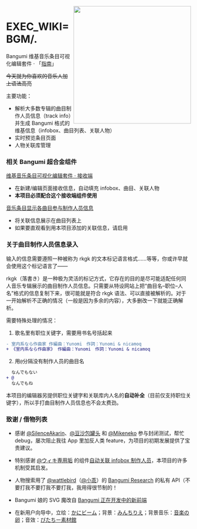 <img align="right" src="https://static.hya.moe/execwb/jacket.avif" width="320" />

# EXEC_WIKI=BGM/.

Bangumi 维基音乐条目可视化编辑套件 · 「[指南](https://EXEC-WIKI-BGM.hya.moe/docs)」

~~今天就为你喜欢的音乐人加上语法高亮~~

主要功能：

- 解析大多数专辑的曲目制作人员信息（track info）并生成 Bangumi 格式的维基信息（infobox、曲目列表、关联人物）
- 实时预览条目页面
- 人物关联库管理

### 相关 Bangumi 超合金组件

[维基音乐条目可视化编辑套件 · 接收端](https://bgm.tv/dev/app/3134)
- 在新建/编辑页面接收信息，自动填充 infobox、曲目、关联人物
- **本项目必须配合这个接收端组件使用**

[音乐条目显示各曲目参与制作人员信息](https://bgm.tv/dev/app/3136)
- 将关联信息展示在曲目列表上
- 如果要直观看到用本项目添加的关联信息，请启用

### 关于曲目制作人员信息录入

输入的信息需要遵照一种被称为 rkgk 的文本标记语言格式……等等，你或许早就会使用这个标记语言了——

rkgk（落書き）是一种极为灵活的标记方式，它存在的目的是尽可能适配任何同人音乐专辑展示的曲目制作人员信息。只需要从特设网站上把“曲目名–职位–人名”格式的信息复制下来，很可能就是符合 rkgk 语法、可以直接被解析的。对于一开始解析不正确的情况（一般是因为多余的内容），大多删改一下就能正确解析。

需要特殊处理的情况：

1. 歌名里有职位关键字，需要用书名号括起来
```diff
- 室内系なら作曲家 作編曲：Yunomi　作詞：Yunomi & nicamoq
+ 《室内系なら作曲家》 作編曲：Yunomi　作詞：Yunomi & nicamoq
```

2. 用`@`分隔没有制作人员的曲目名
```diff
  なんでもない
+ @
  なんでもね
```

本项目的编辑器另提供职位关键字和关联库内人名的**自动补全**（目前仅支持职位关键字），所以手打曲目制作人员信息也不会太费劲。


### 致谢 / 借物列表

- 感谢 [@SilenceAkarin](https://bgm.tv/user/sakarin)、[@豆沙包罐头](https://bgm.tv/user/36176) 和 [@Mikeneko](https://bgm.tv/user/mercurylampe) 参与封闭测试，帮忙 debug，屡次阻止我往 App 里加反人类 feature，为项目的初期发展提供了宝贵建议。

- 特别感谢 [@ウィキ専用垢](https://bgm.tv/user/wikiaka) 的组件[自动关联 infobox 制作人员](https://bgm.tv/group/topic/389152)，本项目的许多机制受其启发。
- 人物搜索用了 [@wattlebird](https://github.com/wattlebird)（[@小乖](https://bgm.tv/user/wattlebird)）的 [Bangumi Research](https://bgm.tv/group/topic/390220) 的私有 API（不要打我不要打我不要打我，我用得很节制的！
- Bangumi 娘的 SVG 魔改自 [Bangumi 正在开发中的新前端](https://next.bgm.tv)
- 在新用户向导中，立绘：[かにビーム](https://x.com/kani_biimu)；背景：[みんちりえ](https://min-chi.material.jp/)；背景音乐：[音楽の卵](http://ontama-m.com/index.html)；音效：[びたちー素材館](http://www.vita-chi.net/sozai1.htm)
